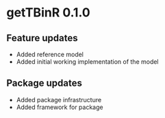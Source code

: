 # getTBinR 0.1.0

## Feature updates

* Added reference model
* Added initial working implementation of the model
## Package updates

* Added package infrastructure
* Added framework for package
